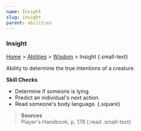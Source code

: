```yaml
---
name: Insight
slug: insight
parent: abilities
---
```

### Insight
[Home](dm-operations-center) > [Abilities](abilities) > [Wisdom](wisdom) > Insight {.small-text}

Ability to determine the true intentions of a creature.

**Skill Checks**<br/>
- Determine if someone is lying.
- Predict an individual's next action.
- Read someone's body language.
{.square}

> **Sources** <br/>
> Player's Handbook, p. 178
{.read .small-text}
